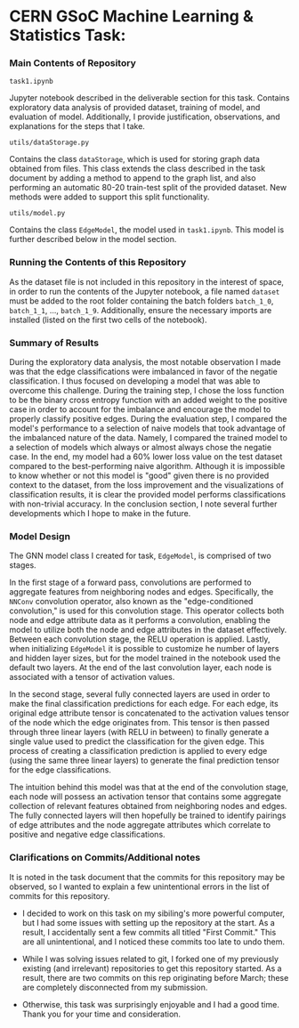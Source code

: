 # CERN GSoC Machine Learning & Statistics Task:

### Main Contents of Repository

```
task1.ipynb
```

Jupyter notebook described in the deliverable section for this task. Contains exploratory data analysis of provided dataset, training of model, and evaluation of model. Additionally, I provide justification, observations, and explanations for the steps that I take.

```
utils/dataStorage.py
```

Contains the class `dataStorage`, which is used for storing graph data obtained from files. This class extends the class described in the task document by adding a method to append to the graph list, and also performing an automatic 80-20 train-test split of the provided dataset. New methods were added to support this split functionality.

```
utils/model.py
```

Contains the class `EdgeModel`, the model used in `task1.ipynb`. This model is further described below in the model section.

### Running the Contents of this Repository

As the dataset file is not included in this repository in the interest of space, in order to run the contents of the Jupyter notebook, a file named `dataset` must be added to the root folder containing the batch folders `batch_1_0`, `batch_1_1`, ..., `batch_1_9`. Additionally, ensure the necessary imports are installed (listed on the first two cells of the notebook).

### Summary of Results

During the exploratory data analysis, the most notable observation I made was that the edge classifications were imbalanced in favor of the negatie classification. I thus focused on developing a model that was able to overcome this challenge. During the training step, I chose the loss function to be the binary cross entropy function with an added weight to the positive case in order to account for the imbalance and encourage the model to properly classify positive edges. During the evaluation step, I compared the model's performance to a selection of naive models that took advantage of the imbalanced nature of the data. Namely, I compared the trained model to a selection of models which always or almost always chose the negatie case. In the end, my model had a 60% lower loss value on the test dataset compared to the best-performing naive algorithm. Although it is impossible to know whether or not this model is "good" given there is no provided context to the dataset, from the loss improvement and the visualizations of classification results, it is clear the provided model performs classifications with non-trivial accuracy. In the conclusion section, I note several further developments which I hope to make in the future.

### Model Design

The GNN model class I created for task, `EdgeModel`, is comprised of two stages. 

In the first stage of a forward pass, convolutions are performed to aggregate features from neighboring nodes and edges. Specifically, the `NNConv` convolution operator, also known as the "edge-conditioned convolution," is used for this convolution stage. This operator collects both node and edge attribute data as it performs a convolution, enabling the model to utilize both the node and edge attributes in the dataset effectively. Between each convolution stage, the RELU operation is applied. Lastly, when initializing `EdgeModel` it is possible to customize he number of layers and hidden layer sizes, but for the model trained in the notebook used the default two layers. At the end of the last convolution layer, each node is associated with a tensor of activation values.

In the second stage, several fully connected layers are used in order to make the final classification predictions for each edge. For each edge, its original edge attribute tensor is concatenated to the activation values tensor of the node which the edge originates from. This tensor is then passed through three linear layers (with RELU in between) to finally generate a single value used to predict the classification for the given edge. This process of creating a classification prediction is applied to every edge (using the same three linear layers) to generate the final prediction tensor for the edge classifications.

The intuition behind this model was that at the end of the convolution stage, each node will possess an activation tensor that contains some aggregate collection of relevant features obtained from neighboring nodes and edges. The fully connected layers will then hopefully be trained to identify pairings of edge attributes and the node aggregate attributes which correlate to positive and negative edge classifications.

### Clarifications on Commits/Additional notes

It is noted in the task document that the commits for this repository may be observed, so I wanted to explain a few unintentional errors in the list of commits for this repository.

 - I decided to work on this task on my sibiling's more powerful computer, but I had some issues with setting up the repository at the start. As a result, I accidentally sent a few commits all titled "First Commit." This are all unintentional, and I noticed these commits too late to undo them.

 - While I was solving issues related to git, I forked one of my previously existing (and irrelevant) repositories to get this repository started. As a result, there are two commits on this rep originating before March; these are completely disconnected from my submission.

 - Otherwise, this task was surprisingly enjoyable and I had a good time. Thank you for your time and consideration.